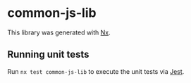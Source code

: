 # common-js-lib

This library was generated with [Nx](https://nx.dev).

## Running unit tests

Run `nx test common-js-lib` to execute the unit tests via [Jest](https://jestjs.io).
